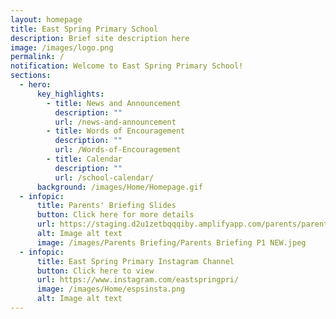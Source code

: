 ```yaml
---
layout: homepage
title: East Spring Primary School
description: Brief site description here
image: /images/logo.png
permalink: /
notification: Welcome to East Spring Primary School!
sections:
  - hero:
      key_highlights:
        - title: News and Announcement
          description: ""
          url: /news-and-announcement
        - title: Words of Encouragement
          description: ""
          url: /Words-of-Encouragement
        - title: Calendar
          description: ""
          url: /school-calendar/
      background: /images/Home/Homepage.gif
  - infopic:
      title: Parents' Briefing Slides
      button: Click here for more details
      url: https://staging.d2u1zetbqqqiby.amplifyapp.com/parents/parents-briefing-slides/
      alt: Image alt text
      image: /images/Parents Briefing/Parents Briefing P1 NEW.jpeg
  - infopic:
      title: East Spring Primary Instagram Channel
      button: Click here to view
      url: https://www.instagram.com/eastspringpri/
      image: /images/Home/espsinsta.png
      alt: Image alt text
---
```

